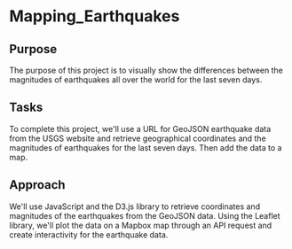 # Mapping_Earthquakes

## Purpose
The purpose of this project is to visually show the differences between the magnitudes of earthquakes all over the world for the last seven days.

## Tasks
To complete this project, we'll use a URL for GeoJSON earthquake data from the USGS website and retrieve geographical coordinates and the magnitudes of earthquakes for the last seven days. Then add the data to a map.

## Approach
We'll use JavaScript and the D3.js library to retrieve coordinates and magnitudes of the earthquakes from the GeoJSON data. Using the Leaflet library, we'll plot the data on a Mapbox map through an API request and create interactivity for the earthquake data.

